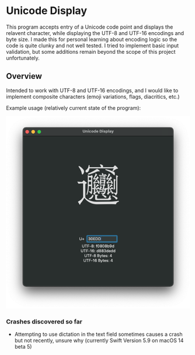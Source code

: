 #  Unicode Display

This program accepts entry of a Unicode code point and displays the relavent character, while displaying the UTF-8 and UTF-16 encodings and byte size. I made this for personal learning about encoding logic so the code is quite clunky and not well tested. I tried to implement basic input validation, but some additions remain beyond the scope of this project unfortunately.

## Overview

Intended to work with UTF-8 and UTF-16 encodings, and I would like to implement composite characters (emoji variations, flags, diacritics, etc.)

Example usage (relatively current state of the program):

![Program screenshot displaying the Chinese character *biang* followed by four text fields, input of U+30EDD, UTF-8: f0808b9d, UTF-16: d883dedd, UTF-8 Bytes: 4, UTF-16 Bytes: 4](/Resources/U+30EDD%20Sample.png)

### Crashes discovered so far
- Attempting to use dictation in the text field sometimes causes a crash but not recently, unsure why (currently Swift Version 5.9 on macOS 14 beta 5)
